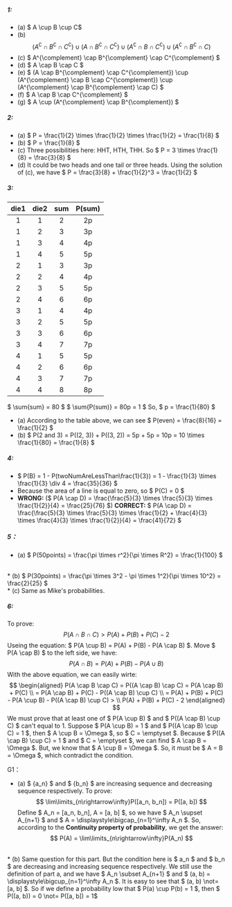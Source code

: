 ##### 1:
* (a) $ A \cup B \cup C$
* (b) $$ (A^{\complement} \cap B^{\complement} \cap
C^{\complement}) \cup (A \cap B^{\complement} \cap 
C^{\complement}) \cup (A^{\complement} \cap B \cap 
C^{\complement}) \cup (A^{\complement} \cap B^{\complement} \cap C) $$
* (c) $ A^{\complement} \cap B^{\complement} \cap
C^{\complement} $
* (d) $ A \cap B \cap C $
* (e) $ (A \cap B^{\complement} \cap 
C^{\complement}) \cup (A^{\complement} \cap B \cap 
C^{\complement}) \cup (A^{\complement} \cap B^{\complement} \cap C) $
* (f) $ A \cap B \cap C^{\complement} $
* (g) $ A \cup (A^{\complement} \cap B^{\complement}) $

##### 2:
* (a) $ P = \frac{1}{2} \times \frac{1}{2} \times 
\frac{1}{2} = \frac{1}{8} $
* (b) $ P = \frac{1}{8} $
* (c) Three possibilities here: HHT, HTH, THH. So $ P =
3 \times \frac{1}{8} = \frac{3}{8} $
* (d) It could be two heads and one tail or three heads. Using the solution of (c), we have $ P = \frac{3}{8} + \frac{1}{2}^3 = \frac{1}{2} $

##### 3:
die1 | die2 | sum | P(sum) 
:---:| :--: | :-: | :----:
| 1  |  1   |  2  |  2p
| 1  |  2   |  3  |  3p
| 1  |  3   |  4  |  4p
| 1  |  4   |  5  |  5p
| 2  |  1   |  3  |  3p
| 2  |  2   |  4  |  4p
| 2  |  3   |  5  |  5p
| 2  |  4   |  6  |  6p
| 3  |  1   |  4  |  4p
| 3  |  2   |  5  |  5p
| 3  |  3   |  6  |  6p
| 3  |  4   |  7  |  7p
| 4  |  1   |  5  |  5p
| 4  |  2   |  6  |  6p
| 4  |  3   |  7  |  7p
| 4  |  4   |  8  |  8p
$ \sum{sum} = 80 $
$ \sum{P(sum)} = 80p = 1 $
So, $ p = \frac{1}{80} $ 
* (a) According to the table above, we can see $ P(even) = \frac{8}{16} = \frac{1}{2} $
* (b) $ P(2 and 3) = P((2, 3)) + P((3, 2)) = 5p + 5p = 10p = 10 \times \frac{1}{80} = \frac{1}{8} $

##### 4:
* $ P(B) = 1 - P(twoNumAreLessThan\frac{1}{3}) = 1 - \frac{1}{3} \times \frac{1}{3} \div 4 = \frac{35}{36} $
* Because the area of a line is equal to zero, so $ P(C) = 0 $
* **WRONG:** ($ P(A \cap D) = \frac{\frac{5}{3} \times \frac{5}{3} \times \frac{1}{2}}{4} = \frac{25}{76} $)
 **CORRECT:** $ P(A \cap D) = \frac{\frac{5}{3} \times \frac{5}{3} \times \frac{1}{2} + \frac{4}{3} \times \frac{4}{3} \times \frac{1}{2}}{4} = \frac{41}{72} $


##### 5：
* (a) $ P(50points) = \frac{\pi \times r^2}{\pi \times R^2} = \frac{1}{100} $
<br/>
* (b) $ P(30points) = \frac{\pi \times 3^2 - \pi \times 1^2}{\pi \times 10^2} = \frac{2}{25} $
<br/>
* (c) Same as Mike's probabilities.

##### 6:
To prove: $$ P(A \cap B \cap C) > P(A) + P(B) + P(C) - 2 $$
Useing the equation: $ P(A \cup B) = P(A) + P(B) - P(A \cap B) $.
Move $ P(A \cap B) $ to the left side, we have: $$ P(A \cap B) = P(A) + P(B) - P(A \cup B) $$
With the above equation, we can easily wirte: 
$$
\begin{aligned} 
P(A \cap B \cap C) = P((A \cap B) \cap C) 
= P(A \cap B) + P(C) \\
= P(A \cap B) + P(C) - P((A \cap B) \cup C) \\
= P(A) + P(B) + P(C) - P(A \cup B) - P((A \cap B) \cup C) > \\
P(A) + P(B) + P(C) - 2
\end{aligned}
$$
We must prove that at least one of  $ P(A \cup B) $ and $ P((A \cap B) \cup C) $ can't equal to 1. Suppose $ P(A \cup B) = 1 $ and $ P((A \cap B) \cup C) = 1 $, then $ A \cup B = \Omega $, so $ C = \emptyset $. Because $ P((A \cap B) \cup C) = 1 $ and $ C = \emptyset $, we can find $ A \cap B = \Omega $. But, we know that $ A \cup B = \Omega $. So, it must be $ A = B = \Omega $, which contradict the condition.

G1：
* (a) $ {a_n} $ and $ {b_n} $ are increasing sequence and decreasing sequence respectively. 
To prove: $$ \lim\limits_{n\rightarrow\infty}P([a_n, b_n]) = P([a, b]) $$
Define $ A_n = [a_n, b_n], A = [a, b] $, so we have $ A_n \supset A_{n+1} $ and $ A = \displaystyle\bigcap_{n=1}^\infty A_n $. So, according to the **Continuity property of probability**, we get the answer: $$ P(A) = \lim\limits_{n\rightarrow\infty}P(A_n) $$
</br>
* (b) Same question for this part. But the condition here is $ a_n $ and $ b_n $ are decreasing and increasing sequence respectively. We still use the definition of part a, and we have $ A_n \subset A_{n+1} $ and $ (a, b) = \displaystyle\bigcup_{n=1}^\infty A_n $. It is easy to see that $ (a, b) \not= [a, b] $. So if we define a probability low that $ P(a) \cup P(b) = 1 $, then $ P((a, b)) = 0 \not= P([a, b]) = 1$















